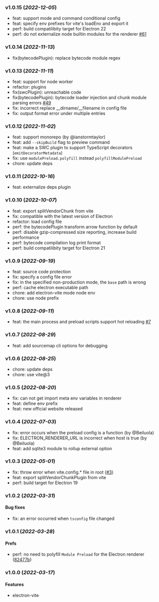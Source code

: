 ### v1.0.15 (_2022-12-05_)

- feat: support mode and command conditional config
- feat: specify env prefixes for vite's loadEnv and export it
- perf: build compatilibity target for Electron 22
- perf: do not externalize node builtin modules for the renderer [#61](https://github.com/alex8088/electron-vite/issues/61)

### v1.0.14 (_2022-11-13_)

- fix(bytecodePlugin): replace bytecode module regex

### v1.0.13 (_2022-11-11_)

- feat: support for node worker
- refactor: plugins
- fix(swcPlugin): unreachable code
- fix(bytecodePlugin): bytecode loader injection and chunk module parsing errors [#49](https://github.com/alex8088/electron-vite/issues/49)
- fix: incorrect replace __dirname/__filename in config file
- fix: output format error under multiple entries

### v1.0.12 (_2022-11-02_)

- feat: support monorepo (by @ianstormtaylor)
- feat: add `--skipBuild` flag to preview command
- feat: make a SWC plugin to support TypeScript decorators (`emitDecoratorMetadata`)
- fix: use `modulePreload.polyfill` instead `polyfillModulePreload`
- chore: update deps

### v1.0.11 (_2022-10-16_)

- feat: externalize deps plugin

### v1.0.10 (_2022-10-07_)

- feat: export splitVendorChunk from vite
- fix: compatible with the latest version of Electron
- refactor: load config file
- perf: the bytecodePlugin transform arrow function by default
- perf: disable gzip-compressed size reporting, increase build performance
- perf: bytecode compilation log print format
- perf: build compatilibity target for Electron 21

### v1.0.9 (_2022-09-19_)

- feat: source code protection
- fix: specify a config file error
- fix: in the specified non-production mode, the `base` path is wrong
- perf: cache electron executable path
- chore: add electron-vite mode node env
- chore: use node prefix

### v1.0.8 (_2022-09-11_)

- feat: the main process and preload scripts support hot reloading [#7](https://github.com/alex8088/electron-vite/issues/7)

### v1.0.7 (_2022-08-29_)

- feat: add sourcemap cli options for debugging

### v1.0.6 (_2022-08-25_)

- chore: update deps
- chore: use vite@3

### v1.0.5 (_2022-08-20_)

- fix: can not get import meta env variables in renderer
- feat: define env prefix
- feat: new official website released

### v1.0.4 (_2022-07-03_)

- fix: error occurs when the preload config is a function (by @Beiluola)
- fix: ELECTRON_RENDERER_URL is incorrect when host is true (by @Beiluola)
- feat: add sqlite3 module to rollup external option

### v1.0.3 (_2022-05-01_)

- fix: throw error when vite.config.\* file in root ([#3](https://github.com/alex8088/electron-vite/issues/3))
- feat: export splitVendorChunkPlugin from vite
- perf: build target for Electron 19

### v1.0.2 (_2022-03-31_)

#### Bug fixes

- fix: an error occurred when `tsconfig` file changed

### v1.0.1 (_2022-03-28_)

#### Prefs

- perf: no need to polyfill `Module Preload` for the Electron renderer ([82477b](https://github.com/alex8088/electron-vite/commit/82477b))

### v1.0.0 (_2022-03-17_)

#### Features

- electron-vite
